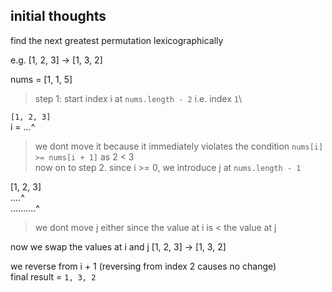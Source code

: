 ## initial thoughts
find the next greatest permutation lexicographically

e.g. [1, 2, 3] &rightarrow; [1, 3, 2]

nums = [1, 1, 5]
> step 1: start index i at `nums.length - 2` i.e. index `1`\

`[1, 2, 3]`\
i =  ...^
> we dont move it because it immediately violates the condition `nums[i] >= nums[i + 1]` as 2 &lt; 3\
> now on to step 2. since i >= 0, we introduce j at `nums.length - 1`

[1, 2, 3]\
....^\
..........^

> we dont move j either since the value at i is &lt; the value at j

now we swap the values at i and j
[1, 2, 3] -> [1, 3, 2]

we reverse from i + 1 (reversing from index 2 causes no change)\
final result = `1, 3, 2`